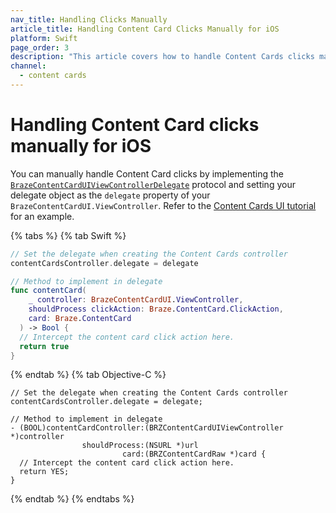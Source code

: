```yaml
---
nav_title: Handling Clicks Manually
article_title: Handling Content Card Clicks Manually for iOS
platform: Swift
page_order: 3
description: "This article covers how to handle Content Cards clicks manually in your iOS application."
channel:
  - content cards
---
```


# Handling Content Card clicks manually for iOS

You can manually handle Content Card clicks by implementing the [`BrazeContentCardUIViewControllerDelegate`](https://braze-inc.github.io/braze-swift-sdk/documentation/brazeui/brazecontentcarduiviewcontrollerdelegate) protocol and setting your delegate object as the `delegate` property of your `BrazeContentCardUI.ViewController`. Refer to the [Content Cards UI tutorial](https://braze-inc.github.io/braze-swift-sdk/tutorials/braze/c2-contentcardsui/) for an example. 

{% tabs %}
{% tab Swift %}
```swift
// Set the delegate when creating the Content Cards controller
contentCardsController.delegate = delegate

// Method to implement in delegate
func contentCard(
    _ controller: BrazeContentCardUI.ViewController,
    shouldProcess clickAction: Braze.ContentCard.ClickAction,
    card: Braze.ContentCard
  ) -> Bool {
  // Intercept the content card click action here.
  return true
}
```
{% endtab %}
{% tab Objective-C %}
```objc
// Set the delegate when creating the Content Cards controller
contentCardsController.delegate = delegate;

// Method to implement in delegate
- (BOOL)contentCardController:(BRZContentCardUIViewController *)controller
                shouldProcess:(NSURL *)url
                         card:(BRZContentCardRaw *)card {
  // Intercept the content card click action here.
  return YES;
}
```
{% endtab %}
{% endtabs %}
